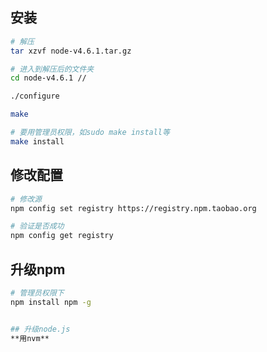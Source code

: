 ## 安装

``` bash
# 解压
tar xzvf node-v4.6.1.tar.gz

# 进入到解压后的文件夹
cd node-v4.6.1 // 

./configure

make

# 要用管理员权限，如sudo make install等
make install
```


## 修改配置

``` bash
# 修改源
npm config set registry https://registry.npm.taobao.org

# 验证是否成功
npm config get registry
```


## 升级npm

``` bash
# 管理员权限下
npm install npm -g


## 升级node.js
**用nvm**



